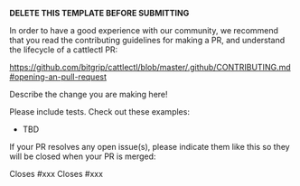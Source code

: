 **DELETE THIS TEMPLATE BEFORE SUBMITTING**

In order to have a good experience with our community, we recommend that you
read the contributing guidelines for making a PR, and understand the lifecycle
of a cattlectl PR:

https://github.com/bitgrip/cattlectl/blob/master/.github/CONTRIBUTING.md#opening-an-pull-request

Describe the change you are making here!

Please include tests. Check out these examples:

- TBD

If your PR resolves any open issue(s), please indicate them like this so they will be closed when your PR is merged:

Closes #xxx
Closes #xxx
